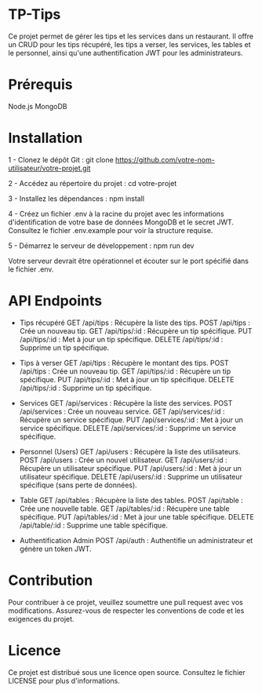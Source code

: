 # TP-Tips

Ce projet permet de gérer les tips et les services dans un restaurant. Il offre un CRUD pour les tips récupéré, les tips a verser, les services, les tables et le personnel, ainsi qu'une authentification JWT pour les administrateurs.

# Prérequis
Node.js
MongoDB

# Installation
1 - Clonez le dépôt Git :
git clone https://github.com/votre-nom-utilisateur/votre-projet.git

2 - Accédez au répertoire du projet :
cd votre-projet

3 - Installez les dépendances :
npm install

4 - Créez un fichier .env à la racine du projet avec les informations d'identification de votre base de données MongoDB et le secret JWT.
Consultez le fichier .env.example pour voir la structure requise.

5 - Démarrez le serveur de développement :
npm run dev

Votre serveur devrait être opérationnel et écouter sur le port spécifié dans le fichier .env.

# API Endpoints

- Tips récupéré
GET /api/tips : Récupère la liste des tips.
POST /api/tips : Crée un nouveau tip.
GET /api/tips/:id : Récupère un tip spécifique.
PUT /api/tips/:id : Met à jour un tip spécifique.
DELETE /api/tips/:id : Supprime un tip spécifique.

- Tips à verser
GET /api/tips : Récupère le montant des tips.
POST /api/tips : Crée un nouveau tip.
GET /api/tips/:id : Récupère un tip spécifique.
PUT /api/tips/:id : Met à jour un tip spécifique.
DELETE /api/tips/:id : Supprime un tip spécifique.

- Services
GET /api/services : Récupère la liste des services.
POST /api/services : Crée un nouveau service.
GET /api/services/:id : Récupère un service spécifique.
PUT /api/services/:id : Met à jour un service spécifique.
DELETE /api/services/:id : Supprime un service spécifique.

- Personnel (Users)
GET /api/users : Récupère la liste des utilisateurs.
POST /api/users : Crée un nouvel utilisateur.
GET /api/users/:id : Récupère un utilisateur spécifique.
PUT /api/users/:id : Met à jour un utilisateur spécifique.
DELETE /api/users/:id : Supprime un utilisateur spécifique (sans perte de données).

- Table
GET /api/tables : Récupère la liste des tables.
POST /api/table : Crée une nouvelle table.
GET /api/tables/:id : Récupère une table spécifique.
PUT /api/tables/:id : Met à jour une table spécifique.
DELETE /api/table/:id : Supprime une table spécifique.

- Authentification Admin
POST /api/auth : Authentifie un administrateur et génère un token JWT.

# Contribution
Pour contribuer à ce projet, veuillez soumettre une pull request avec vos modifications. Assurez-vous de respecter les conventions de code et les exigences du projet.

# Licence
Ce projet est distribué sous une licence open source. Consultez le fichier LICENSE pour plus d'informations.
